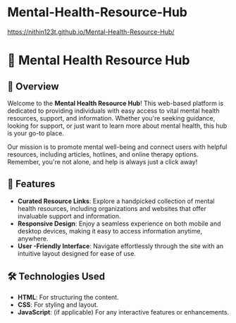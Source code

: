 # Mental-Health-Resource-Hub
https://nithin123t.github.io/Mental-Health-Resource-Hub/

# 🌈 Mental Health Resource Hub

## 🌟 Overview

Welcome to the **Mental Health Resource Hub**! This web-based platform is dedicated to providing individuals with easy access to vital mental health resources, support, and information. Whether you're seeking guidance, looking for support, or just want to learn more about mental health, this hub is your go-to place.

Our mission is to promote mental well-being and connect users with helpful resources, including articles, hotlines, and online therapy options. Remember, you're not alone, and help is always just a click away!

## 🚀 Features

- **Curated Resource Links**: Explore a handpicked collection of mental health resources, including organizations and websites that offer invaluable support and information.
- **Responsive Design**: Enjoy a seamless experience on both mobile and desktop devices, making it easy to access information anytime, anywhere.
- **User -Friendly Interface**: Navigate effortlessly through the site with an intuitive layout designed for ease of use.

## 🛠 Technologies Used

- **HTML**: For structuring the content.
- **CSS**: For styling and layout.
- **JavaScript**: (if applicable) For any interactive features or enhancements.
